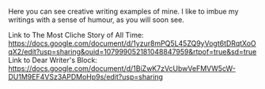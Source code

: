 Here you can see creative writing examples of mine. I like to imbue my writings with a sense of humour, as you will soon see.

Link to The Most Cliche Story of All Time: https://docs.google.com/document/d/1yzur8mPQ5L45ZQ9yVogt6tDRqtXoOqX2/edit?usp=sharing&ouid=107999052181048847959&rtpof=true&sd=true
<br>
Link to Dear Writer's Block: https://docs.google.com/document/d/1BiZwK7zVcUbwVeFMVW5cW-DU1M9EF4VSz3APDMoHp9s/edit?usp=sharing
